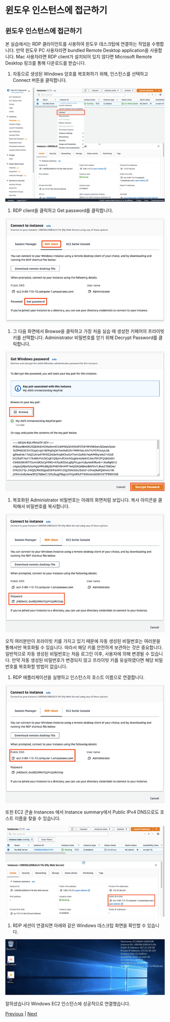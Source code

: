 # 윈도우 인스턴스에 접근하기

## 윈도우 인스턴스에 접근하기

본 실습에서는 RDP 클라이언트를 사용하여 윈도우 데스크탑에 연결하는 작업을 수행합니다. 만약 윈도우 PC 사용자라면 bundled Remote Desktop application을 사용합니다. Mac 사용자라면 RDP client가 설치되어 있지 않다면 Microsoft Remote Desktop 링크를 통해 다운로드를 받습니다.

1. 자동으로 생성된 Windows 암호를 복호화하기 위해, 인스턴스를 선택하고 Connect 버튼을 클릭합니다.

![](../../../../../images/instance-connect.png)

1. RDP client을 클릭하고 Get password를 클릭합니다.

![](../../../../../images/get-password.png)

1. 그 다음 화면에서 Browse을 클릭하고 가장 처음 실습 때 생성한 키페어의 프라이빗 키를 선택합니다. Administrator 비밀번호를 얻기 위해 Decrypt Password를 클릭합니다.

![](../../../../../images/browse-password.png)

1. 복호화된 Administrator 비밀번호는 아래의 화면처럼 보입니다. 복사 아이콘을 클릭해서 비밀번호를 복사합니다.

![](../../../../../images/decrypted-password.png)

오직 여러분만이 프라이빗 키를 가지고 있기 때문에 자동 생성된 비밀번호는 여러분을 통해서만 복호화될 수 있습니다. 따라서 해당 키를 안전하게 보관하는 것은 중요합니다. 일반적으로 자동 생성된 비밀번호는 처음 로그인 이후, 사용자에 의해 변경될 수 있습니다. 만약 자동 생성된 비밀번호가 변경되지 않고 프라이빗 키를 유실하였다면 해당 비밀번호를 복호화할 방법이 없습니다.

1. RDP 애플리케이션을 실행하고 인스턴스의 호스트 이름으로 연결합니다.

![](../../../../../images/public-dns1.png)

또한 EC2 콘솔 Instances 에서 Instance summary에서 Public IPv4 DNS으로도 호스트 이름을 찾을 수 있습니다.

![](../../../../../images/public-dns2.png)

1. RDP 세션이 연결되면 아래와 같은 Windows 데스크탑 화면을 확인할 수 있습니다.

![](../../../../../images/windows-desktop.png)

잘하셨습니다 Windows EC2 인스턴스에 성공적으로 연결했습니다.

[Previous](2-ec2.md) | [Next](4-ec2.md)
